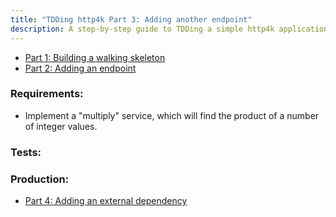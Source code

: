 ```yaml
---
title: "TDDing http4k Part 3: Adding another endpoint"
description: A step-by-step guide to TDDing a simple http4k application
---
```


- [Part 1: Building a walking skeleton](../_1)
- [Part 2: Adding an endpoint](../_2)

### Requirements:
- Implement a "multiply" service, which will find the product of a number of integer values.

### Tests:

<script src="https://gist-it.appspot.com/https://github.com/http4k/http4k/blob/master/src/docs/tutorial/tdding_http4k/_3/tests.kt"></script>

### Production:

<script src="https://gist-it.appspot.com/https://github.com/http4k/http4k/blob/master/src/docs/tutorial/tdding_http4k/_3/project.kt"></script>

- [Part 4: Adding an external dependency](../_4)
